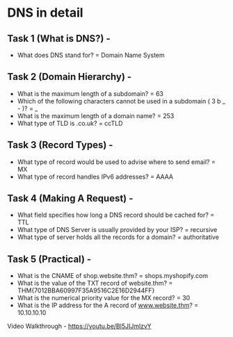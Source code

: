 # DNS in detail
## Task 1 (What is DNS?) - 
* What does DNS stand for?
 = Domain Name System
## Task 2 (Domain Hierarchy) - 
* What is the maximum length of a subdomain?
 = 63
* Which of the following characters cannot be used in a subdomain ( 3 b _ - )?
 = _
* What is the maximum length of a domain name?
 = 253
* What type of TLD is .co.uk?
 = ccTLD
## Task 3 (Record Types) - 
* What type of record would be used to advise where to send email?
 = MX
* What type of record handles IPv6 addresses?
 = AAAA
## Task 4 (Making A Request) - 
* What field specifies how long a DNS record should be cached for?
 = TTL
* What type of DNS Server is usually provided by your ISP?
 = recursive
* What type of server holds all the records for a domain?
 = authoritative
## Task 5 (Practical) -
* What is the CNAME of shop.website.thm?
 = shops.myshopify.com
* What is the value of the TXT record of website.thm?
 = THM{7012BBA60997F35A9516C2E16D2944FF}
* What is the numerical priority value for the MX record?
 = 30
* What is the IP address for the A record of www.website.thm?
 = 10.10.10.10

Video Walkthrough - https://youtu.be/Bl5JIJmlzvY